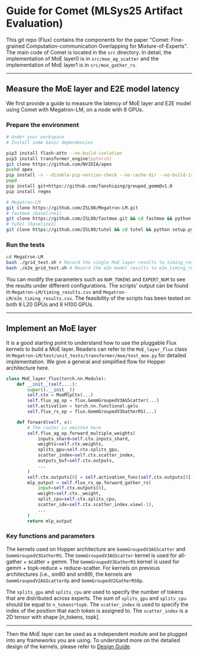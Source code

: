 # Guide for Comet (MLSys25 Artifact Evaluation)
This git repo (Flux) contains the components for the paper "Comet: Fine-grained Computation-communication Overlapping for Mixture-of-Experts". The main code of Comet is located in the `src` directory. In detail, the implementation of MoE layer0 is in `src/moe_ag_scatter` and the implementation of MoE layer1 is in `src/moe_gather_rs`.

---

## Measure the MoE layer and E2E model latency
We first provide a guide to measure the latency of MoE layer and E2E model using Comet with Megatron-LM, on a node with 8 GPUs.

### Prepare the environment
```bash
# Under your workspace
# Install some basic dependencies

pip3 install flash-attn --no-build-isolation
pip3 install transformer_engine[pytorch]
git clone https://github.com/NVIDIA/apex
pushd apex
pip install -v --disable-pip-version-check --no-cache-dir --no-build-isolation --config-settings "--build-option=--cpp_ext" --config-settings "--build-option=--cuda_ext" ./
popd
pip install git+https://github.com/fanshiqing/grouped_gemm@v1.0
pip install regex

# Megatron-LM
git clone https://github.com/ZSL98/Megatron-LM.git
# fastmoe (baseline1)
git clone https://github.com/ZSL98/fastmoe.git && cd fastmoe && python setup.py install && pip install dm-tree && cd ..
# tutel (baseline2)
git clone https://github.com/ZSL98/tutel && cd tutel && python setup.py install && cd ..

```

### Run the tests

```bash
cd Megatron-LM
bash ./grid_test.sh # Record the single MoE layer results to timing_results.csv
bash ./e2e_grid_test.sh # Record the e2e model results to e2e_timing_results.csv
```
You can modify the parameters such as `NUM_TOKENS` and `EXPERT_NUM` to see the results under different configurations. The scripts' output can be found in `Megatron-LM/timing_results.csv` and `Megatron-LM/e2e_timing_results.csv`. The feasibility of the scripts has been tested on both 8 L20 GPUs and 8 H100 GPUs.

---

## Implement an MoE layer
It is a good starting point to understand how to use the pluggable Flux kernels to build a MoE layer. Readers can refer to the `MoE_layer_flux` class in `Megatron-LM/test/unit_tests/transformer/moe/test_moe.py` for detailed implementation. We give a general and simplified flow for Hopper architecture here.

```python
class MoE_layer_flux(torch.nn.Module):
    def __init__(self,...):
        super().__init__()
        self.ctx = MoeMlpCtx(...)
        self.flux_ag_op = flux.GemmGroupedV3AGScatter(...)
        self.activation = torch.nn.functional.gelu
        self.flux_rs_op = flux.GemmGroupedV3GatherRS(...)

    def forward(self, x):
        # The router is omitted here
        self.flux_ag_op.forward_multiple_weights(
            inputs_shard=self.ctx.inputs_shard,
            weights=self.ctx.weights,
            splits_gpu=self.ctx.splits_gpu,
            scatter_index=self.ctx.scatter_index,
            outputs_buf=self.ctx.outputs,
            ...
        )
        self.ctx.outputs[0] = self.activation_func(self.ctx.outputs[0])
        mlp_output = self.flux_rs_op.forward_gather_rs(
            input=self.ctx.outputs[0],
            weight=self.ctx._weight,
            split_cpu=self.ctx.splits_cpu,
            scatter_idx=self.ctx.scatter_index.view(-1),
            ...
        )
        return mlp_output
```

### Key functions and parameters
The kernels used on Hopper architecture are `GemmGroupedV3AGScatter` and `GemmGroupedV3GatherRS`. The `GemmGroupedV3AGScatter` kernel is used for all-gather + scatter + gemm. The `GemmGroupedV3GatherRS` kernel is used for gemm + topk-reduce + reduce-scatter. For kernels on previous architectures (i.e., sm80 and sm89), the kernels are `GemmGroupedV2AGScatterOp` and `GemmGroupedV2GatherRSOp`.

The `splits_gpu` and `splits_cpu` are used to specify the number of tokens that are distributed across experts. The sum of `splits_gpu` and `splits_cpu` should be equal to `n_tokens*topk`. The `scatter_index` is used to specify the index of the position that each token is assigned to. The `scatter_index` is a 2D tensor with shape [n_tokens, topk].

---
Then the MoE layer can be used as a independent module and be plugged into any frameworks you are using. To understand more on the detailed design of the kernels, please refer to [Design Guide](https://github.com/ZSL98/flux/blob/comet_clean/docs/design.md).